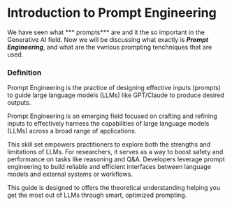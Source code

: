 # Introduction to Prompt Engineering
We have seen what *** prompts*** are and it the so important in the Generative AI field. Now we will be discussing what exactly is ***Prompt Engineering***, and what are the vwrious prompting tenchniques that are used. 
### Definition
Prompt Engineering is the practice of designing effective inputs (prompts) to guide large language models (LLMs) like GPT/Claude to produce desired outputs.

Prompt Engineering is an emerging field focused on crafting and refining inputs to effectively harness the capabilities of large language models (LLMs) across a broad range of applications.

This skill set empowers practitioners to explore both the strengths and limitations of LLMs. For researchers, it serves as a way to boost safety and performance on tasks like reasoning and Q&A. Developers leverage prompt engineering to build reliable and efficient interfaces between language models and external systems or workflows.

This guide is designed to offers the theoretical understanding helping you get the most out of LLMs through smart, optimized prompting.
